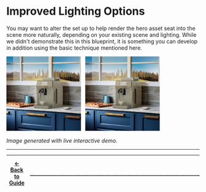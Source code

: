 # Improved Lighting Options

You may want to alter the set up to help render the hero asset seat into the scene more naturally, depending on your existing scene and lighting.  While we didn't demonstrate this in this blueprint, it is something you can develop in addition using the basic technique mentioned here.

<img src="../images/espresso_reflection.png" width="400">

*Image generated with live interactive demo.*

----
| [&larr; Back to Guide](../README.md) |___________________________________________________________________________  | [Next (Render Additional Passes) &rarr;](./render_passes.md)|
|-------------------------------|--|---------------------------------------------|